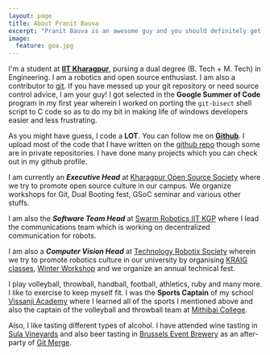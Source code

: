 ```yaml
---
layout: page
title: About Pranit Bauva
excerpt: "Pranit Bauva is an awesome guy and you should definitely get to konw him"
image:
  feature: goa.jpg
---
```


I'm a student at [**IIT Kharagpur**](http://www.iitkgp.ac.in/), pursing a
dual degree (B. Tech + M. Tech) in Engineering. I am a robotics and open
source enthusiast. I am also a contributor to
[git](https://github.com/git/git). If you have messed
up your git repository or need source control advice, I am your guy! I
got selected in the **Google Summer of Code** program in my first year wherein
I worked on porting the `git-bisect` shell script to C code so as to do
my bit in making life of windows developers easier and less frustrating.

As you might have guess, I code a **LOT**. You can follow me on
[**Github**](https://github.com/pranitbauva1997). I upload most of the code
that I have written on the
[github repo](https://github.com/pranitbauva1997?tab=repositories)
though some are in private
repositories. I have done many projects which you can check out in my
github profile.

I am currently an _**Executive Head**_ at
[Kharagpur Open Source Society](http://kossiitkgp.in/) where we try
to promote open source culture in our campus. We organize workshops
for Git, Dual Booting fest, GSoC seminar and various other stuffs.

I am also the _**Software Team Head**_ at
[Swarm Robotics IIT KGP](http://swarm-iitkgp.github.io/)
where I lead the communications team which is
working on decentralized communication for robots.

I am also a _**Computer Vision Head**_ at
[Technology Robotix Society](https://www.robotix.in/) wherein we try to
promote robotics culture in our university by organising
[KRAIG classes](https://www.robotix.in/kraig/),
[Winter Workshop](https://www.robotix.in/kraig/) and we organize an
annual technical fest.

I play volleyball, throwball, handball, football, athletics, ruby and
many more. I like to exercise to keep myself fit. I was the **Sports
Captain** of my school [Vissanji Academy](http://vissanjiacademy.com/)
where I learned all of the sports I mentioned above and
also the captain of the volleyball and throwball team at
[Mithibai College](http://mithibai.ac.in/).

Also, I like tasting different types of alcohol. I have attended wine
tasting in [Sula Vineyards](http://www.sulawines.com/) and also beer
tasting in [Brussels Event Brewery](https://www.eventbrewery.eu/) as
an after-party of [Git Merge](http://git-merge.com/).
